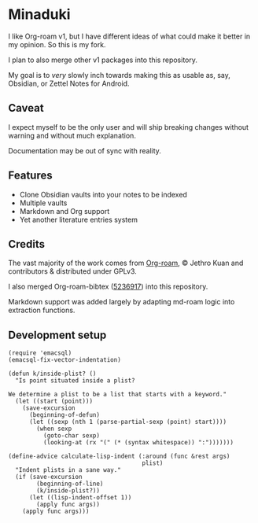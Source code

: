 # Minaduki

I like Org-roam v1, but I have different ideas of what could make it better in my opinion. So this is my fork.

I plan to also merge other v1 packages into this repository.

My goal is to *very* slowly inch towards making this as usable as, say, Obsidian, or Zettel Notes for Android.

## Caveat

I expect myself to be the only user and will ship breaking changes without warning and without much explanation.

Documentation may be out of sync with reality.

## Features

- Clone Obsidian vaults into your notes to be indexed
- Multiple vaults
- Markdown and Org support
- Yet another literature entries system

## Credits

The vast majority of the work comes from [Org-roam](https://github.com/org-roam/org-roam), © Jethro Kuan and contributors & distributed under GPLv3.

I also merged Org-roam-bibtex ([5236917](https://github.com/org-roam/org-roam-bibtex/commit/5236917e1d8a4f88daadacc690248854f53facb4)) into this repository.

Markdown support was added largely by adapting md-roam logic into extraction functions.

## Development setup

```elisp
(require 'emacsql)
(emacsql-fix-vector-indentation)

(defun k/inside-plist? ()
  "Is point situated inside a plist?

We determine a plist to be a list that starts with a keyword."
  (let ((start (point)))
    (save-excursion
      (beginning-of-defun)
      (let ((sexp (nth 1 (parse-partial-sexp (point) start))))
        (when sexp
          (goto-char sexp)
          (looking-at (rx "(" (* (syntax whitespace)) ":")))))))

(define-advice calculate-lisp-indent (:around (func &rest args)
                                      plist)
  "Indent plists in a sane way."
  (if (save-excursion
        (beginning-of-line)
        (k/inside-plist?))
      (let ((lisp-indent-offset 1))
        (apply func args))
    (apply func args)))


```
